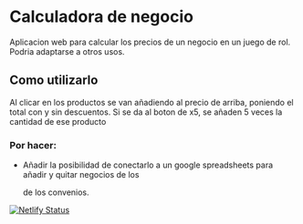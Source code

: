 # Calculadora de negocio

Aplicacion web para calcular los precios de un negocio en un juego de rol. Podria adaptarse a otros usos.

## Como utilizarlo

Al clicar en los productos se van añadiendo al precio de arriba, poniendo el total con y sin descuentos. Si se da al boton de x5, se añaden 5 veces la cantidad de ese producto

### Por hacer:

- Añadir la posibilidad de conectarlo a un google spreadsheets para añadir y quitar negocios de los <p> de los convenios.


[![Netlify Status](https://api.netlify.com/api/v1/badges/02876691-0c8b-4467-9882-933ee5719298/deploy-status)](https://app.netlify.com/sites/calculadora-yellow-cs/deploys)
